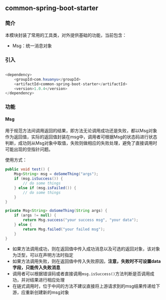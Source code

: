 ## common-spring-boot-starter

### 简介

本模块封装了常用的工具类，对外提供基础的功能，当前包含：

- Msg：统一消息对象



### 引入

```java

<dependency>
    <groupId>com.hxuanyu</groupId>
    <artifactId>common-spring-boot-starter</artifactId>
    <version>1.0.4</version>
</dependency>
```



### 功能

#### Msg

用于规范方法间调用返回的结果，即方法无论调用成功还是失败，都以Msg对象作为返回值，实际的返回值封装在msg中，调用者可根据Msg的状态码进行状态判断，成功则从Msg对象中取值，失败则做相应的失败处理，避免了直接调用时可能出现的空指针问题。



使用方式：

```java
public void test() {
    Msg<String> msg = doSomeThing("args");
    if (msg.isSuccess()) {
        // do some things
    } else if (msg.isFailed()) {
        // do some things
    }
}

private Msg<String> doSomeThing(String args) {
    if (args != null) {
        return Msg.success("your success msg", "your data");
    } else {
        return Msg.failed("your failed msg");
    }
}
```



- 如果方法调用成功，则在返回值中传入成功消息以及可选的返回对象，该对象为泛型，可以在声明方法时指定
- 如果方法调用失败，则在返回值中传入失败原因，**注意，失败时不可设置data字段，只能传入失败消息**
- 调用者可以根据错误码或者直接调用`msg.isSuccess()`方法判断是否调用成功，并对结果进行相应处理
- 在链式调用时，位于中间的方法不建议直接将上游请求到的msg结果传递给下游，应重新创建新的msg对象
